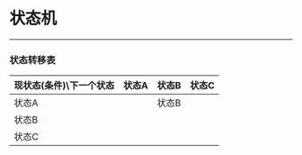 # 状态机
---

### 状态转移表
|现状态(条件)\下一个状态|状态A|状态B|状态C|
|:--------------------|:----:|:--:|:--:|
|状态A||状态B||
|状态B||||
|状态C||||
